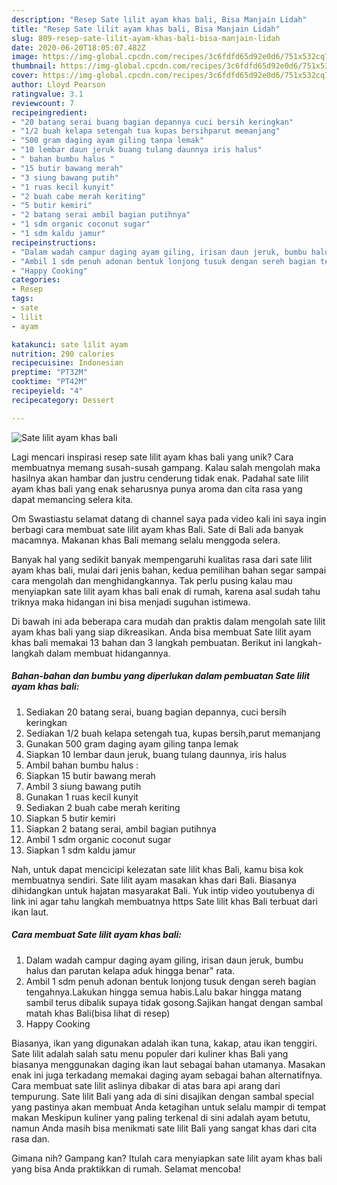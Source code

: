 ```yaml
---
description: "Resep Sate lilit ayam khas bali, Bisa Manjain Lidah"
title: "Resep Sate lilit ayam khas bali, Bisa Manjain Lidah"
slug: 809-resep-sate-lilit-ayam-khas-bali-bisa-manjain-lidah
date: 2020-06-20T18:05:07.482Z
image: https://img-global.cpcdn.com/recipes/3c6fdfd65d92e0d6/751x532cq70/sate-lilit-ayam-khas-bali-foto-resep-utama.jpg
thumbnail: https://img-global.cpcdn.com/recipes/3c6fdfd65d92e0d6/751x532cq70/sate-lilit-ayam-khas-bali-foto-resep-utama.jpg
cover: https://img-global.cpcdn.com/recipes/3c6fdfd65d92e0d6/751x532cq70/sate-lilit-ayam-khas-bali-foto-resep-utama.jpg
author: Lloyd Pearson
ratingvalue: 3.1
reviewcount: 7
recipeingredient:
- "20 batang serai buang bagian depannya cuci bersih keringkan"
- "1/2 buah kelapa setengah tua kupas bersihparut memanjang"
- "500 gram daging ayam giling tanpa lemak"
- "10 lembar daun jeruk buang tulang daunnya iris halus"
- " bahan bumbu halus "
- "15 butir bawang merah"
- "3 siung bawang putih"
- "1 ruas kecil kunyit"
- "2 buah cabe merah keriting"
- "5 butir kemiri"
- "2 batang serai ambil bagian putihnya"
- "1 sdm organic coconut sugar"
- "1 sdm kaldu jamur"
recipeinstructions:
- "Dalam wadah campur daging ayam giling, irisan daun jeruk, bumbu halus dan parutan kelapa aduk hingga benar&#34; rata."
- "Ambil 1 sdm penuh adonan bentuk lonjong tusuk dengan sereh bagian tengahnya.Lakukan hingga semua habis.Lalu bakar hingga matang sambil terus dibalik supaya tidak gosong.Sajikan hangat dengan sambal matah khas Bali(bisa lihat di resep)"
- "Happy Cooking"
categories:
- Resep
tags:
- sate
- lilit
- ayam

katakunci: sate lilit ayam 
nutrition: 290 calories
recipecuisine: Indonesian
preptime: "PT32M"
cooktime: "PT42M"
recipeyield: "4"
recipecategory: Dessert

---
```



![Sate lilit ayam khas bali](https://img-global.cpcdn.com/recipes/3c6fdfd65d92e0d6/751x532cq70/sate-lilit-ayam-khas-bali-foto-resep-utama.jpg)

Lagi mencari inspirasi resep sate lilit ayam khas bali yang unik? Cara membuatnya memang susah-susah gampang. Kalau salah mengolah maka hasilnya akan hambar dan justru cenderung tidak enak. Padahal sate lilit ayam khas bali yang enak seharusnya punya aroma dan cita rasa yang dapat memancing selera kita.

Om Swastiastu selamat datang di channel saya pada video kali ini saya ingin berbagi cara membuat sate lilit ayam khas Bali. Sate di Bali ada banyak macamnya. Makanan khas Bali memang selalu menggoda selera.

Banyak hal yang sedikit banyak mempengaruhi kualitas rasa dari sate lilit ayam khas bali, mulai dari jenis bahan, kedua pemilihan bahan segar sampai cara mengolah dan menghidangkannya. Tak perlu pusing kalau mau menyiapkan sate lilit ayam khas bali enak di rumah, karena asal sudah tahu triknya maka hidangan ini bisa menjadi suguhan istimewa.


Di bawah ini ada beberapa cara mudah dan praktis dalam mengolah sate lilit ayam khas bali yang siap dikreasikan. Anda bisa membuat Sate lilit ayam khas bali memakai 13 bahan dan 3 langkah pembuatan. Berikut ini langkah-langkah dalam membuat hidangannya.

<!--inarticleads1-->

##### Bahan-bahan dan bumbu yang diperlukan dalam pembuatan Sate lilit ayam khas bali:

1. Sediakan 20 batang serai, buang bagian depannya, cuci bersih keringkan
1. Sediakan 1/2 buah kelapa setengah tua, kupas bersih,parut memanjang
1. Gunakan 500 gram daging ayam giling tanpa lemak
1. Siapkan 10 lembar daun jeruk, buang tulang daunnya, iris halus
1. Ambil  bahan bumbu halus :
1. Siapkan 15 butir bawang merah
1. Ambil 3 siung bawang putih
1. Gunakan 1 ruas kecil kunyit
1. Sediakan 2 buah cabe merah keriting
1. Siapkan 5 butir kemiri
1. Siapkan 2 batang serai, ambil bagian putihnya
1. Ambil 1 sdm organic coconut sugar
1. Siapkan 1 sdm kaldu jamur


Nah, untuk dapat mencicipi kelezatan sate lilit khas Bali, kamu bisa kok membuatnya sendiri. Sate lilit ayam masakan khas dari Bali. Biasanya dihidangkan untuk hajatan masyarakat Bali. Yuk intip video youtubenya di link ini agar tahu langkah membuatnya https Sate lilit khas Bali terbuat dari ikan laut. 

<!--inarticleads2-->

##### Cara membuat Sate lilit ayam khas bali:

1. Dalam wadah campur daging ayam giling, irisan daun jeruk, bumbu halus dan parutan kelapa aduk hingga benar&#34; rata.
1. Ambil 1 sdm penuh adonan bentuk lonjong tusuk dengan sereh bagian tengahnya.Lakukan hingga semua habis.Lalu bakar hingga matang sambil terus dibalik supaya tidak gosong.Sajikan hangat dengan sambal matah khas Bali(bisa lihat di resep)
1. Happy Cooking


Biasanya, ikan yang digunakan adalah ikan tuna, kakap, atau ikan tenggiri. Sate lilit adalah salah satu menu populer dari kuliner khas Bali yang biasanya menggunakan daging ikan laut sebagai bahan utamanya. Masakan enak ini juga terkadang memakai daging ayam sebagai bahan alternatifnya. Cara membuat sate lilit aslinya dibakar di atas bara api arang dari tempurung. Sate lilit Bali yang ada di sini disajikan dengan sambal special yang pastinya akan membuat Anda ketagihan untuk selalu mampir di tempat makan Meskipun kuliner yang paling terkenal di sini adalah ayam betutu, namun Anda masih bisa menikmati sate lilit Bali yang sangat khas dari cita rasa dan. 

Gimana nih? Gampang kan? Itulah cara menyiapkan sate lilit ayam khas bali yang bisa Anda praktikkan di rumah. Selamat mencoba!
